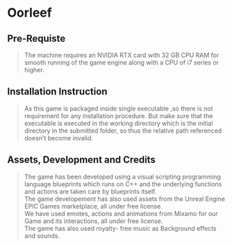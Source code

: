 # Oorleef

## Pre-Requiste
>The machine requires an NVIDIA RTX card with 32 GB CPU RAM for smooth running of the game engine along with a CPU of i7 series or higher.
## Installation Instruction 
> As this game is packaged inside single executable ,so there is not requirement for any installation procedure. But make sure that the executable is executed in the working directory which is the initial directory in the submitted folder, so thus the relative path referenced doesn't become invalid.
## Assets, Development and Credits
> The game has been developed using a visual scripting programming language blueprints which runs on C++ and the underlying functions and actions are taken care by blueprints itself.</br>
The game developement has also used assets from the Unreal Engine EPIC Games marketplace, all under free license.</br>
We have used emotes, actions and animations from Mixamo for our Game and its interactions, all under free license.</br>
The game has also used royalty- free music as Background effects and sounds.
